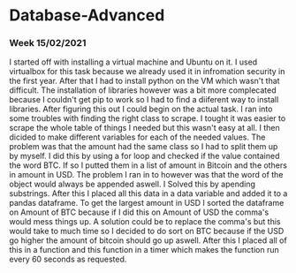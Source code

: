 # Database-Advanced

### Week 15/02/2021
I started off with installing a virtual machine and Ubuntu on it. I used virtualbox for this task because we already used it in infromation security in the first year. After that I had to install python on the VM which wasn't that difficult. The installation of libraries however was a bit more complecated because I couldn't get pip to work so I had to find a diiferent way to install libraries. After figuring this out I could begin on the actual task. I ran into some troubles with finding the right class to scrape. I tought it was easier to scrape the whole table of things I needed but this wasn't easy at all. I then dicided to make different variables for each of the needed values. The problem was that the amount had the same class so I had to split them up by myself. I did this by using a for loop and checked if the value contained the word BTC. If so I putted them in a list of amount in Bitcoin and the others in amount in USD. The problem I ran in to however was that the word of the object would always be appended aswell. I Solved  this by apending substrings. After this I placed all this data in a data variable and added it to a pandas dataframe. To get the largest amount in USD I sorted the dataframe on Amount of BTC because if I did this on Amount of USD the comma's would mess things up. A solution could be to replace the comma's but this would take to much time so I decided to do sort on BTC because if the USD go higher the amount of bitcoin should go up aswell. After this I placed all of this in a function and this function in a timer which makes the function run every 60 seconds as requested.
